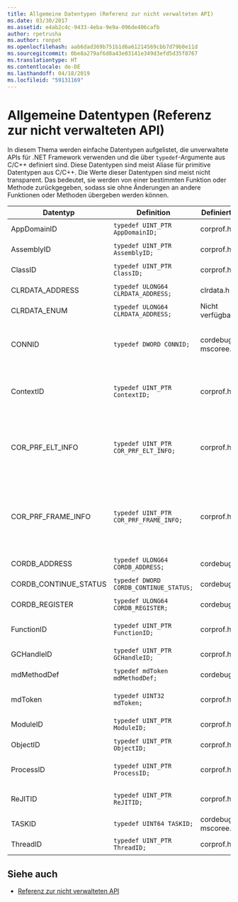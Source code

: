 ```yaml
---
title: Allgemeine Datentypen (Referenz zur nicht verwalteten API)
ms.date: 03/30/2017
ms.assetid: e4ab2c4c-9433-4eba-9e9a-096de406cafb
author: rpetrusha
ms.author: ronpet
ms.openlocfilehash: aab6dad369b751b1d6a61214569cbb7d79b0e11d
ms.sourcegitcommit: 0be8a279af6d8a43e03141e349d3efd5d35f8767
ms.translationtype: HT
ms.contentlocale: de-DE
ms.lasthandoff: 04/18/2019
ms.locfileid: "59131169"
---
```

# <a name="common-data-types-unmanaged-api-reference"></a>Allgemeine Datentypen (Referenz zur nicht verwalteten API)
In diesem Thema werden einfache Datentypen aufgelistet, die unverwaltete APIs für .NET Framework verwenden und die über `typedef`-Argumente aus C/C++ definiert sind. Diese Datentypen sind meist Aliase für primitive Datentypen aus C/C++. Die Werte dieser Datentypen sind meist nicht transparent. Das bedeutet, sie werden von einer bestimmten Funktion oder Methode zurückgegeben, sodass sie ohne Änderungen an andere Funktionen oder Methoden übergeben werden können.  
  
|Datentyp|Definition|Definiert in|Beschreibung|  
|---------------|----------------|----------------|-----------------|  
|AppDomainID|`typedef UINT_PTR AppDomainID;`|corprof.h|Der Bezeichner einer Anwendungsdomäne.|  
|AssemblyID|`typedef UINT_PTR AssemblyID;`|corprof.h|Der Bezeichner einer Assembly.|  
|ClassID|`typedef UINT_PTR ClassID;`|corprof.h|Der Bezeichner einer verwalteten Klasse.|  
|CLRDATA_ADDRESS|`typedef ULONG64 CLRDATA_ADDRESS;`|clrdata.h|Eine 64-Bit-Speicheradresse.|
|CLRDATA_ENUM|`typedef ULONG64 CLRDATA_ADDRESS;`|Nicht verfügbar|Eine 64-Bit-Speicheradresse.|
|CONNID|`typedef DWORD CONNID;`|cordebug.h, mscoree.h|Die Verbindungs-ID eines Threads ist mit einer Instanz von Microsoft SQL Server verbunden.|  
|ContextID|`typedef UINT_PTR ContextID;`|corprof.h|Der Bezeichner des Kontexts, der mit einem bestimmten verwalteten Thread verknüpft ist.|  
|COR_PRF_ELT_INFO|`typedef UINT_PTR COR_PRF_ELT_INFO;`|corprof.h|Ein nicht transparenter Handle, der Informationen über einen bestimmten Stapelrahmen repräsentiert.|  
|COR_PRF_FRAME_INFO|`typedef UINT_PTR COR_PRF_FRAME_INFO;`|corprof.h|Ein nicht transparenter Handle, der auf einen Stapelrahmen zeigt. Er ist nur gültig während des Rückrufs, an den er übergeben wird.|  
|CORDB_ADDRESS|`typedef ULONG64 CORDB_ADDRESS;`|cordebug.h|Eine Adresse im Speicher.|  
|CORDB_CONTINUE_STATUS|`typedef DWORD CORDB_CONTINUE_STATUS;`|cordebug.h|Der Status der Fortsetzung.|  
|CORDB_REGISTER|`typedef ULONG64 CORDB_REGISTER;`|cordebug.h|Der Wert eines CPU-Registers.|
|FunctionID|`typedef UINT_PTR FunctionID;`|corprof.h|Der Bezeichner einer Funktion oder Methode.|  
|GCHandleID|`typedef UINT_PTR GCHandleID;`|corprof.h|Ein Garbage Collection-Handle.|  
|mdMethodDef|`typedef mdToken mdMethodDef;`|cordebug.h|Ein Methodentoken Definition.|
|mdToken|`typedef UINT32 mdToken;`|corprof.h|Ein Metadatentoken (eine Zeile in einer Metadatentabelle).|  
|ModuleID|`typedef UINT_PTR ModuleID;`|corprof.h|Der Bezeichner eines Assemblymoduls.|  
|ObjectID|`typedef UINT_PTR ObjectID;`|corprof.h|Der Bezeichner eines Objekts.|  
|ProcessID|`typedef UINT_PTR ProcessID;`|corprof.h|Der Bezeichner eines verwalteten Prozesses.|  
|ReJITID|`typedef UINT_PTR ReJITID;`|corprof.h|Der Bezeichner einer mit JIT kompilierten Funktion.|  
|TASKID|`typedef UINT64 TASKID;`|cordebug.h, mscoree.h|Der Bezeichner des ein [ICLRTask](../../../docs/framework/unmanaged-api/hosting/iclrtask-interface.md) Instanz.|  
|ThreadID|`typedef UINT_PTR ThreadID;`|corprof.h|Der Bezeichner eines verwalteten Threads.|  
  
## <a name="see-also"></a>Siehe auch

- [Referenz zur nicht verwalteten API](../../../docs/framework/unmanaged-api/index.md)
